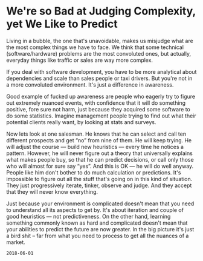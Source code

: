 # We're so Bad at Judging Complexity, yet We Like to Predict

Living in a bubble, the one that's unavoidable, makes us misjudge what are
the most complex things we have to face.
We think that some technical (software/hardware) problems are
the most convoluted ones, but actually, everyday things like traffic or sales are way more complex.

If you deal with software development, you have to be more analytical about dependencies and scale than sales people or taxi drivers. But you're not in a more convoluted environment. It's just a difference in awareness.

Good example of fucked up awareness are people who eagerly try to figure out extremely nuanced events,
with confidence that it will do something positive, fore sure not harm,
just because they acquired some software to do some statistics. Imagine management people trying to find out what their potential clients really want, by looking at stats and surveys.

Now lets look at one salesman. He knows that he can select and call ten
different prospects and get “no” from nine of them. He will keep trying. He will
adjust the course — build new heuristics — every time he notices a pattern.
However, he will never figure
out a theory that universally explains what makes people buy, so that he
can predict decisions, or call only those who will almost for sure say “yes”.
And this is OK — he will do well anyway.
People like him don't bother to do much calculation or predictions.
It's impossible to figure out all the stuff
that's going on in this kind of situation.
They just progressively iterate, tinker, observe and judge.
And they accept that they will never know everything.

Just because your environment is complicated doesn't mean that you need to
understand all its aspects to get by.
It's about iteration and couple of good heuristics — not predictiveness.
On the other hand, learning something commonly known as
hard and complicated doesn't mean that your abilities to predict the future are now greater.
In the big picture it's just a bird shit –
far from what you need to process to get all the nuances of a market.

`2018-06-01`